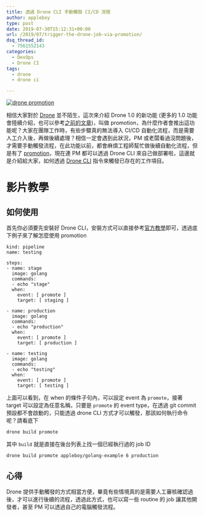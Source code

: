 ```yaml
---
title: 透過 Drone CLI 手動觸發 CI/CD 流程
author: appleboy
type: post
date: 2019-07-30T15:12:31+00:00
url: /2019/07/trigger-the-drone-job-via-promotion/
dsq_thread_id:
  - 7561552143
categories:
  - DevOps
  - Drone CI
tags:
  - drone
  - drone ci

---
```

[![drone promotion][1]][1]

相信大家對於 [Drone][2] 並不陌生，這次來介紹 Drone 1.0 的新功能 (更多的 1.0 功能會陸續介紹，也可以參考[之前的文章][3])，叫做 promotion，為什麼作者會推出這功能呢？大家在團隊工作時，有些步驟真的無法導入 CI/CD 自動化流程，而是需要人工介入後，再做後續處理？相信一定會遇到此狀況，PM 或老闆看過沒問題後，才需要手動觸發流程，在此功能以前，都會麻煩工程師幫忙做後續自動化流程，但是有了 [promotion][4]，現在連 PM 都可以透過 Drone CLI 來自己做部署啦，這邊就是介紹給大家，如何透過 [Drone CLI][5] 指令來觸發已存在的工作項目。

<!--more-->

# 影片教學

## 如何使用

首先你必須要先安裝好 Drone CLI，安裝方式可以直接參考[官方教學][6]即可，透過底下例子來了解怎麼使用 promotion

<pre><code class="language-yaml">kind: pipeline
name: testing

steps:
- name: stage
  image: golang
  commands:
  - echo "stage"
  when:
    event: [ promote ]
    target: [ staging ]

- name: production
  image: golang
  commands:
  - echo "production"
  when:
    event: [ promote ]
    target: [ production ]

- name: testing
  image: golang
  commands:
  - echo "testing"
  when:
    event: [ promote ]
    target: [ testing ]</code></pre>

上面可以看到，在 when 的條件子句內，可以設定 event 為 `promote`，接著 target 可以設定為任意名稱，只要是 `promote` 的 event type，在透過 git commit 預設都不會啟動的，只能透過 drone CLI 方式才可以觸發，那該如何執行命令呢？請看底下

<pre><code class="language-sh">drone build promote <repo> <build> <environment></code></pre>

其中 `build` 就是直接在後台列表上找一個已經執行過的 job ID

<pre><code class="language-sh">drone build promote appleboy/golang-example 6 production</code></pre>

## 心得

Drone 提供手動觸發的方式相當方便，畢竟有些情境真的是需要人工審核確認過後，才可以進行後續的流程，透過此方式，也可以寫一些 routine 的 job 讓其他開發者，甚至 PM 可以透過自己的電腦觸發流程。

 [1]: https://lh3.googleusercontent.com/72xMoCcL6pClsS5eH08zTP2ksHlV2XaRVhtSDuyYnZ-nDBtXR5dxVyGp6WIE-RJ48WL4ZEwTyAijcmua7ade_GGzJ6yDfcolY2h4ejUGASUjWoDXHQ1okvElcJY7tpf7bxnVc3rrZ7Y=w1920-h1080 "drone promotion"
 [2]: https://cloud.drone.io/
 [3]: https://blog.wu-boy.com/2019/04/cicd-drone-1-0-feature/
 [4]: https://docs.drone.io/user-guide/pipeline/promotion/
 [5]: https://github.com/drone/drone-cli
 [6]: https://docs.drone.io/cli/install/